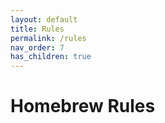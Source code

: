 ```yaml
---
layout: default
title: Rules
permalink: /rules
nav_order: 7
has_children: true
---
```


# Homebrew Rules